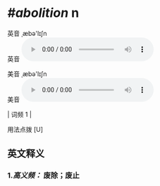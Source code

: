 # ***\#abolition*** n
英音 ˌæbə'lɪʃn  
英音
<audio src="./media/abolition-B.aac" controls="controls"></audio>

美音 ˌæbə'lɪʃn  
美音
<audio src="./media/abolition.aac" controls="controls"></audio>



| 词频 1 |  

用法点拨  [U]

英文释义
---
### 1.*高义频：* **废除；废止**  


